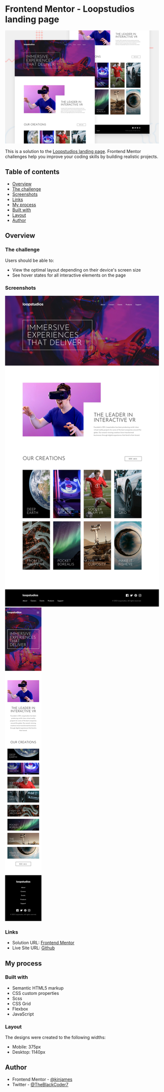 # Frontend Mentor - Loopstudios landing page

![Design preview for the Loopstudios landing page coding challenge](./design/desktop-preview.jpg)

This is a solution to the [Loopstudios landing page](https://www.frontendmentor.io/challenges/loopstudios-landing-page-N88J5Onjw/hub/loopstudios-landing-page-9n6LA-Vwdn). Frontend Mentor challenges help you improve your coding skills by building realistic projects.

## Table of contents

- [Overview](#overview)
- [The challenge](#the-challenge)
- [Screenshots](#screenshots)
- [Links](#links)
- [My process](#my-process)
- [Built with](#built-with)
- [Layout](#layout)
- [Author](#author)

## Overview

### The challenge

Users should be able to:

- View the optimal layout depending on their device's screen size
- See hover states for all interactive elements on the page

### Screenshots

![Desktop Design](./design/desktop-design.jpg)
![Mobile Design](./design/mobile-design.jpg)

### Links

- Solution URL: [Frontend Mentor](https://www.frontendmentor.io/solutions/manage-landing-page-ByF2inAJqe)
- Live Site URL: [Github](https://kinjames.github.io/loopstudios/)

## My process

### Built with

- Semantic HTML5 markup
- CSS custom properties
- Scss
- CSS Grid
- Flexbox
- JavaScript

### Layout

The designs were created to the following widths:

- Mobile: 375px
- Desktop: 1140px

## Author

- Frontend Mentor - [@kinjames](https://www.frontendmentor.io/profile/kinjames)
- Twitter - [@TheBlackCoder7](https://twitter.com/TheBlackCoder7)